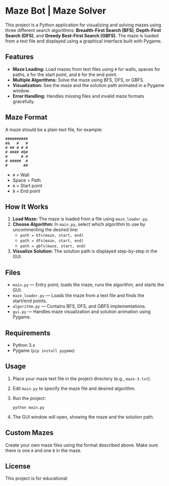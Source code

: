 # Maze Bot | Maze Solver

This project is a Python application for visualizing and solving mazes using three different search algorithms: **Breadth-First Search (BFS)**, **Depth-First Search (DFS)**, and **Greedy Best-First Search (GBFS)**. The maze is loaded from a text file and displayed using a graphical interface built with Pygame.

## Features

- **Maze Loading:** Load mazes from text files using `#` for walls, spaces for paths, `A` for the start point, and `B` for the end point.
- **Multiple Algorithms:** Solve the maze using BFS, DFS, or GBFS.
- **Visualization:** See the maze and the solution path animated in a Pygame window.
- **Error Handling:** Handles missing files and invalid maze formats gracefully.

## Maze Format

A maze should be a plain text file, for example:

```
##########
#A   #   #
# ## # # #
# #### #B#
#      # #
# #####  #
#       ##
```

- `#` = Wall
- Space = Path
- `A` = Start point
- `B` = End point

## How It Works

1. **Load Maze:** The maze is loaded from a file using `maze_loader.py`.
2. **Choose Algorithm:** In `main.py`, select which algorithm to use by uncommenting the desired line:
    - `path = bfs(maze, start, end)`
    - `path = dfs(maze, start, end)`
    - `path = gbfs(maze, start, end)`
3. **Visualize Solution:** The solution path is displayed step-by-step in the GUI.

## Files

- `main.py` — Entry point; loads the maze, runs the algorithm, and starts the GUI.
- `maze_loader.py` — Loads the maze from a text file and finds the start/end points.
- `algorithm.py` — Contains BFS, DFS, and GBFS implementations.
- `gui.py` — Handles maze visualization and solution animation using Pygame.

## Requirements

- Python 3.x
- Pygame (`pip install pygame`)

## Usage

1. Place your maze text file in the project directory (e.g., `maze-3.txt`).
2. Edit `main.py` to specify the maze file and desired algorithm.
3. Run the project:

   ```
   python main.py
   ```

4. The GUI window will open, showing the maze and the solution path.

## Custom Mazes

Create your own maze files using the format described above. Make sure there is one `A` and one `B` in the maze.

## License

This project is for educational

